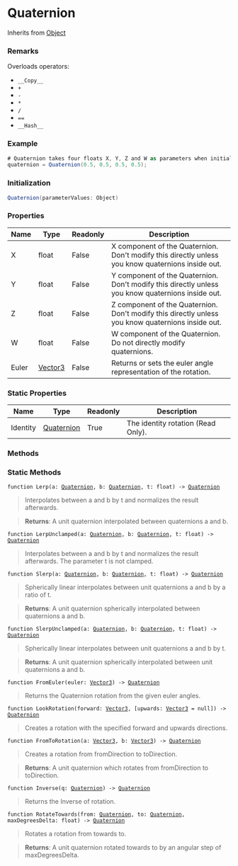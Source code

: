 # Quaternion
Inherits from [Object](../md/objects/Object.md)
### Remarks
Overloads operators: 
- `__Copy__`
- `+`
- `-`
- `*`
- `/`
- `==`
- `__Hash__`
### Example
```csharp
# Quaternion takes four floats X, Y, Z and W as parameters when initializing.
quaternion = Quaternion(0.5, 0.5, 0.5, 0.5);
```
### Initialization
```csharp
Quaternion(parameterValues: Object)
```

### Properties
|Name|Type|Readonly|Description|
|---|---|---|---|
|X|float|False|X component of the Quaternion. Don't modify this directly unless you know quaternions inside out.|
|Y|float|False|Y component of the Quaternion. Don't modify this directly unless you know quaternions inside out.|
|Z|float|False|Z component of the Quaternion. Don't modify this directly unless you know quaternions inside out.|
|W|float|False|W component of the Quaternion. Do not directly modify quaternions.|
|Euler|[Vector3](../md/objects/Vector3.md)|False|Returns or sets the euler angle representation of the rotation.|


### Static Properties
|Name|Type|Readonly|Description|
|---|---|---|---|
|Identity|[Quaternion](../md/objects/Quaternion.md)|True|The identity rotation (Read Only).|


### Methods

### Static Methods
<pre class="language-typescript"><code class="lang-typescript">function Lerp(a: <a data-footnote-ref href="#user-content-fn-Quaternion">Quaternion</a>, b: <a data-footnote-ref href="#user-content-fn-Quaternion">Quaternion</a>, t: float) -> <a data-footnote-ref href="#user-content-fn-Quaternion">Quaternion</a></code></pre>
> Interpolates between a and b by t and normalizes the result afterwards.

> **Returns**: A unit quaternion interpolated between quaternions a and b.
<pre class="language-typescript"><code class="lang-typescript">function LerpUnclamped(a: <a data-footnote-ref href="#user-content-fn-Quaternion">Quaternion</a>, b: <a data-footnote-ref href="#user-content-fn-Quaternion">Quaternion</a>, t: float) -> <a data-footnote-ref href="#user-content-fn-Quaternion">Quaternion</a></code></pre>
> Interpolates between a and b by t and normalizes the result afterwards. The parameter t is not clamped.

<pre class="language-typescript"><code class="lang-typescript">function Slerp(a: <a data-footnote-ref href="#user-content-fn-Quaternion">Quaternion</a>, b: <a data-footnote-ref href="#user-content-fn-Quaternion">Quaternion</a>, t: float) -> <a data-footnote-ref href="#user-content-fn-Quaternion">Quaternion</a></code></pre>
> Spherically linear interpolates between unit quaternions a and b by a ratio of t.

> **Returns**: A unit quaternion spherically interpolated between quaternions a and b.
<pre class="language-typescript"><code class="lang-typescript">function SlerpUnclamped(a: <a data-footnote-ref href="#user-content-fn-Quaternion">Quaternion</a>, b: <a data-footnote-ref href="#user-content-fn-Quaternion">Quaternion</a>, t: float) -> <a data-footnote-ref href="#user-content-fn-Quaternion">Quaternion</a></code></pre>
> Spherically linear interpolates between unit quaternions a and b by t.

> **Returns**: A unit quaternion spherically interpolated between unit quaternions a and b.
<pre class="language-typescript"><code class="lang-typescript">function FromEuler(euler: <a data-footnote-ref href="#user-content-fn-Vector3">Vector3</a>) -> <a data-footnote-ref href="#user-content-fn-Quaternion">Quaternion</a></code></pre>
> Returns the Quaternion rotation from the given euler angles.

<pre class="language-typescript"><code class="lang-typescript">function LookRotation(forward: <a data-footnote-ref href="#user-content-fn-Vector3">Vector3</a>, [upwards: <a data-footnote-ref href="#user-content-fn-Vector3">Vector3</a> = null]) -> <a data-footnote-ref href="#user-content-fn-Quaternion">Quaternion</a></code></pre>
> Creates a rotation with the specified forward and upwards directions.

<pre class="language-typescript"><code class="lang-typescript">function FromToRotation(a: <a data-footnote-ref href="#user-content-fn-Vector3">Vector3</a>, b: <a data-footnote-ref href="#user-content-fn-Vector3">Vector3</a>) -> <a data-footnote-ref href="#user-content-fn-Quaternion">Quaternion</a></code></pre>
> Creates a rotation from fromDirection to toDirection.

> **Returns**: A unit quaternion which rotates from fromDirection to toDirection.
<pre class="language-typescript"><code class="lang-typescript">function Inverse(q: <a data-footnote-ref href="#user-content-fn-Quaternion">Quaternion</a>) -> <a data-footnote-ref href="#user-content-fn-Quaternion">Quaternion</a></code></pre>
> Returns the Inverse of rotation.

<pre class="language-typescript"><code class="lang-typescript">function RotateTowards(from: <a data-footnote-ref href="#user-content-fn-Quaternion">Quaternion</a>, to: <a data-footnote-ref href="#user-content-fn-Quaternion">Quaternion</a>, maxDegreesDelta: float) -> <a data-footnote-ref href="#user-content-fn-Quaternion">Quaternion</a></code></pre>
> Rotates a rotation from towards to.

> **Returns**: A unit quaternion rotated towards to by an angular step of maxDegreesDelta.

[^Camera]: [Camera](../md/static/Camera.md)
[^Character]: [Character](../md/objects/Character.md)
[^Collider]: [Collider](../md/objects/Collider.md)
[^Collision]: [Collision](../md/objects/Collision.md)
[^Color]: [Color](../md/objects/Color.md)
[^Convert]: [Convert](../md/static/Convert.md)
[^Cutscene]: [Cutscene](../md/static/Cutscene.md)
[^Dict]: [Dict](../md/objects/Dict.md)
[^Game]: [Game](../md/static/Game.md)
[^Human]: [Human](../md/objects/Human.md)
[^Input]: [Input](../md/static/Input.md)
[^Json]: [Json](../md/static/Json.md)
[^LineCastHitResult]: [LineCastHitResult](../md/objects/LineCastHitResult.md)
[^LineRenderer]: [LineRenderer](../md/objects/LineRenderer.md)
[^List]: [List](../md/objects/List.md)
[^Map]: [Map](../md/static/Map.md)
[^MapObject]: [MapObject](../md/objects/MapObject.md)
[^MapTargetable]: [MapTargetable](../md/objects/MapTargetable.md)
[^Math]: [Math](../md/static/Math.md)
[^Network]: [Network](../md/static/Network.md)
[^NetworkView]: [NetworkView](../md/objects/NetworkView.md)
[^PersistentData]: [PersistentData](../md/static/PersistentData.md)
[^Physics]: [Physics](../md/static/Physics.md)
[^Player]: [Player](../md/objects/Player.md)
[^Quaternion]: [Quaternion](../md/objects/Quaternion.md)
[^Random]: [Random](../md/objects/Random.md)
[^Range]: [Range](../md/objects/Range.md)
[^RoomData]: [RoomData](../md/static/RoomData.md)
[^Set]: [Set](../md/objects/Set.md)
[^Shifter]: [Shifter](../md/objects/Shifter.md)
[^String]: [String](../md/static/String.md)
[^Time]: [Time](../md/static/Time.md)
[^Titan]: [Titan](../md/objects/Titan.md)
[^Transform]: [Transform](../md/objects/Transform.md)
[^UI]: [UI](../md/static/UI.md)
[^Vector2]: [Vector2](../md/objects/Vector2.md)
[^Vector3]: [Vector3](../md/objects/Vector3.md)
[^Object]: [Object](../md/objects/Object.md)
[^Component]: [Component](../md/objects/Component.md)
